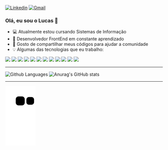 [![Linkedin](https://img.shields.io/badge/-LinkedIn-blue?style=flat&logo=Linkedin&logoColor=white)](https://www.linkedin.com/in/lucasfernandesprogrammer/)
[![Gmail](https://img.shields.io/badge/-Gmail-c14438?style=flat&logo=Gmail&logoColor=white)](mailto:lucasfernandesprogrammer@gmail.com)



### Olá, eu sou o Lucas 👋

- :computer: Atualmente estou cursando Sistemas de Informação
- :blue_book: Desenvolvedor FrontEnd em constante aprendizado
- :metal: Gosto de compartilhar meus códigos para ajudar a comunidade
- :bulb: Algumas das tecnologias que eu trabalho:

<img src="https://img.shields.io/static/v1?label=java&message=Language&color=blue&style=for-the-badge&logo=JAVA"/>
<img src="https://img.shields.io/static/v1?label=Python&message=Language&color=blue&style=for-the-badge&logo=PYTHON"/>
<img src="https://img.shields.io/static/v1?label=javascript&message=Language&color=blue&style=for-the-badge&logo=JAVASCRIPT"/>
<img src="https://img.shields.io/static/v1?label=LUA&message=Language&color=blue&style=for-the-badge&logo=LUA"/>
<img src="https://img.shields.io/static/v1?label=MYSQL&message=DataBase&color=brown&style=for-the-badge&logo=MYSQL"/>
<img src="https://img.shields.io/static/v1?label=HTML5&message=Markup_Language&color=orange&style=for-the-badge&logo=HTML5"/>
<img src="https://img.shields.io/static/v1?label=CSS3&message=Style_Sheet_Language&color=yellow&style=for-the-badge&logo=CSS3"/>
<img src="https://img.shields.io/static/v1?label=BOOTSTRAP&message=Framework&color=purple&style=for-the-badge&logo=BOOTSTRAP"/>
<img src="https://img.shields.io/static/v1?label=VUE&message=Framework&color=purple&style=for-the-badge&logo=VUE.JS"/>
<img src="https://img.shields.io/static/v1?label=GIT&message=VERSIONING&color=orange&style=for-the-badge&logo=GIT"/>
<img src="https://img.shields.io/static/v1?label=FIGMA&message=Design/UX&color=20b2aa&style=for-the-badge&logo=FIGMA"/>
<img src="https://img.shields.io/static/v1?label=ADOBEXD&message=Design/UX&color=20b2aa&style=for-the-badge&logo=ADOBEXD"/>

<hr>

![Github Languages](https://github-readme-stats.vercel.app/api/top-langs/?username=LucasFernandesBrazil&layout=compact&count_private=true&theme=chartreuse-dark)
![Anurag's GitHub stats](https://github-readme-stats.vercel.app/api?username=LucasFernandesBrazil&show_icons=true&theme=chartreuse-dark)

<hr>

![Snake animation](https://github.com/LucasFernandesBrazil/LucasFernandesBrazil/blob/output/github-contribution-grid-snake.svg)

